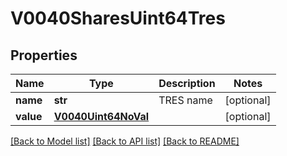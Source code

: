 # V0040SharesUint64Tres

## Properties
Name | Type | Description | Notes
------------ | ------------- | ------------- | -------------
**name** | **str** | TRES name | [optional] 
**value** | [**V0040Uint64NoVal**](V0040Uint64NoVal.md) |  | [optional] 

[[Back to Model list]](../README.md#documentation-for-models) [[Back to API list]](../README.md#documentation-for-api-endpoints) [[Back to README]](../README.md)


